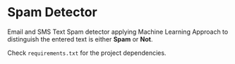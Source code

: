 # Spam Detector

Email and SMS Text Spam detector applying Machine Learning Approach to distinguish the entered text is either __Spam__ or __Not__.

Check ``` requirements.txt ``` for the project dependencies.
